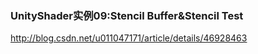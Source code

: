 ### UnityShader实例09:Stencil Buffer&Stencil Test

http://blog.csdn.net/u011047171/article/details/46928463